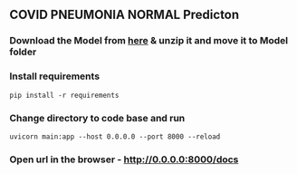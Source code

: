 ## COVID PNEUMONIA NORMAL Predicton 

### Download the Model from [here](https://drive.google.com/file/d/1QlLlTZxyzvwJ_Z7-mXQXDQFosX8aRrXB/view?usp=sharing) & unzip it and move it to Model folder 

### Install requirements 
```
pip install -r requirements 

```

### Change directory to code base and run 
```
uvicorn main:app --host 0.0.0.0 --port 8000 --reload 

```


### Open url in the browser - http://0.0.0.0:8000/docs 
